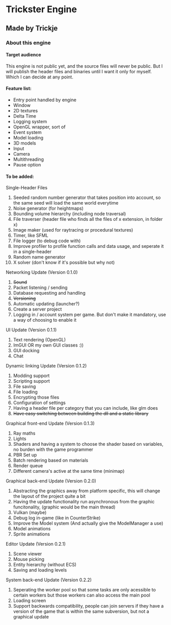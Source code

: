 # Trickster Engine
## Made by Trickje

### About this engine
#### Target audience
This engine is not public yet, and the source files will never be public.
But I will publish the header files and binaries until I want it only for myself.
Which I can decide at any point.


#### Feature list:
- Entry point handled by engine
- Window
- 2D textures
- Delta Time
- Logging system
- OpenGL wrapper, sort of
- Event system
- Model loading
- 3D models
- Input
- Camera
- Multithreading
- Pause option


#### To be added:
Single-Header Files
1. Seeded random number generator that takes position into account, so the same seed will load the same world everytime
1. Noise generator (for heightmaps)
1. Bounding volume hierarchy (including node traversal)
1. File traverser (header file who finds all the files of x extension, in folder x)
1. Image maker (used for raytracing or procedural textures)
1. Timer, like SFML
1. File logger (to debug code with)
1. Improve profiler to profile function calls and data usage, and seperate it in a single-header
1. Random name generator
1. X solver (don't know if it's possible but why not)



Networking Update               (Version 0.1.0)
1. ~~Sound~~
1. Packet listening / sending
1. Database requesting and handling
1. ~~Versioning~~
1. Automatic updating (launcher?)
1. Create a server project
1. Logging in / account system per game. But don't make it mandatory, use a way of choosing to enable it

UI Update                       (Version 0.1.1)
1. Text rendering (OpenGL)
1. ImGUI OR my own GUI classes :))
1. GUI docking
1. Chat

Dynamic linking Update          (Version 0.1.2)
1. Modding support
1. Scripting support
1. File saving
1. File loading
1. Encrypting those files
1. Configuration of settings
1. Having a header file per category that you can include, like glm does
1. ~~Have easy switching between building the dll and a static library~~

Graphical front-end Update      (Version 0.1.3)
1. Ray maths
1. Lights
1. Shaders and having a system to choose the shader based on variables, no burden with the game programmer
1. PBR Set up
1. Batch rendering based on materials
1. Render queue
1. Different camera's active at the same time (minimap)

Graphical back-end Update       (Version 0.2.0)
1. Abstracting the graphics away from platform specific, this will change the layout of  the project quite a bit
1. Having the update functionality run asynchronous from the graphic funcitonality, (graphic would be the main thread)
1. Vulkan (maybe)
1. Debug log in-game (like in CounterStrike)
1. Improve the Model system (And actually give the ModelManager a use)
1. Model animations
1. Sprite animations

Editor Update                   (Version 0.2.1)
1. Scene viewer
1. Mouse picking
1. Entity hierarchy (without ECS)
1. Saving and loading levels

System back-end Update          (Version 0.2.2)
1. Seperating the worker pool so that some tasks are only acessible to certain workers but those workers can also access the main pool
1. Loading screen
1. Support backwards compatibility, people can join servers if they have a version of the game that is within the same subversion, but not a graphical update


